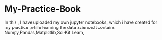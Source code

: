 # My-Practice-Book
In this , I have uploaded my own jupyter notebooks, which  i have created for my practice ,while learning the data science.It contains Numpy,Pandas,Matplotlib,Sci-Kit Learn,
